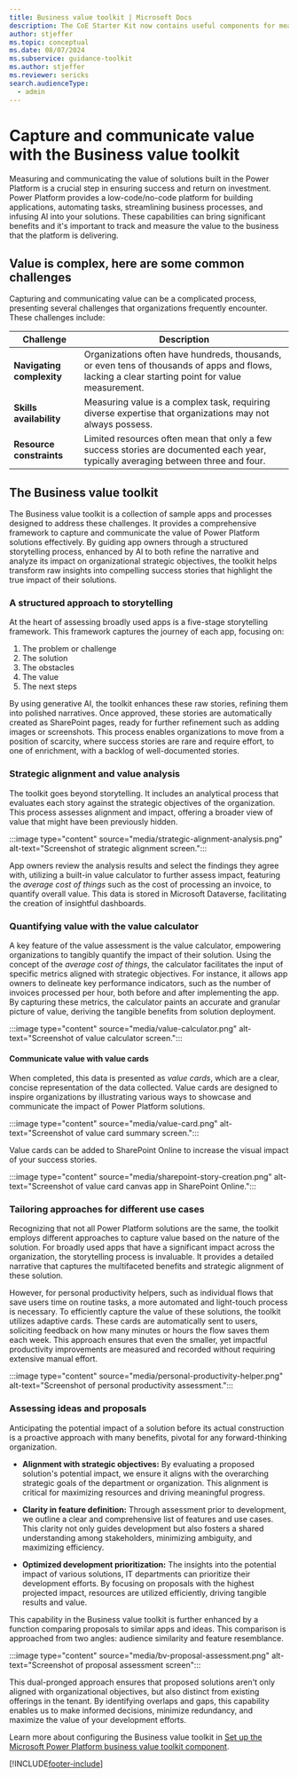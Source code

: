 ```yaml
---
title: Business value toolkit | Microsoft Docs
description: The CoE Starter Kit now contains useful components for measuring and communicating the value of Power Platform solutions.
author: stjeffer
ms.topic: conceptual
ms.date: 08/07/2024
ms.subservice: guidance-toolkit
ms.author: stjeffer
ms.reviewer: sericks
search.audienceType: 
  - admin
---
```


# Capture and communicate value with the Business value toolkit

Measuring and communicating the value of solutions built in the Power Platform is a crucial step in ensuring success and return on investment. Power Platform provides a low-code/no-code platform for building applications, automating tasks, streamlining business processes, and infusing AI into your solutions. These capabilities can bring significant benefits and it's important to track and measure the value to the business that the platform is delivering.

## Value is complex, here are some common challenges

Capturing and communicating value can be a complicated process, presenting several challenges that organizations frequently encounter. These challenges include:

| **Challenge**                           | **Description**                                                                                                         |
|------------------------------------------|-------------------------------------------------------------------------------------------------------------------------|
| **Navigating complexity**                | Organizations often have hundreds, thousands, or even tens of thousands of apps and flows, lacking a clear starting point for value measurement.  |
| **Skills availability**                  | Measuring value is a complex task, requiring diverse expertise that organizations may not always possess.                |
| **Resource constraints**                 | Limited resources often mean that only a few success stories are documented each year, typically averaging between three and four.     |

## The Business value toolkit

The Business value toolkit is a collection of sample apps and processes designed to address these challenges. It provides a comprehensive framework to capture and communicate the value of Power Platform solutions effectively. By guiding app owners through a structured storytelling process, enhanced by AI to both refine the narrative and analyze its impact on organizational strategic objectives, the toolkit helps transform raw insights into compelling success stories that highlight the true impact of their solutions.

### A structured approach to storytelling

At the heart of assessing broadly used apps is a five-stage storytelling framework. This framework captures the journey of each app, focusing on:

1. The problem or challenge
2. The solution
3. The obstacles
4. The value
5. The next steps

By using generative AI, the toolkit enhances these raw stories, refining them into polished narratives. Once approved, these stories are automatically created as SharePoint pages, ready for further refinement such as adding images or screenshots. This process enables organizations to move from a position of scarcity, where success stories are rare and require effort, to one of enrichment, with a backlog of well-documented stories.

### Strategic alignment and value analysis

The toolkit goes beyond storytelling. It includes an analytical process that evaluates each story against the strategic objectives of the organization. This process assesses alignment and impact, offering a broader view of value that might have been previously hidden.  

:::image type="content" source="media/strategic-alignment-analysis.png" alt-text="Screenshot of strategic alignment screen.":::

App owners review the analysis results and select the findings they agree with, utilizing a built-in value calculator to further assess impact, featuring the _average cost of things_ such as the cost of processing an invoice, to quantify overall value. This data is stored in Microsoft Dataverse, facilitating the creation of insightful dashboards.

### Quantifying value with the value calculator

A key feature of the value assessment is the value calculator, empowering organizations to tangibly quantify the impact of their solution. Using the concept of the _average cost of things_, the calculator facilitates the input of specific metrics aligned with strategic objectives. For instance, it allows app owners to delineate key performance indicators, such as the number of invoices processed per hour, both before and after implementing the app. By capturing these metrics, the calculator paints an accurate and granular picture of value, deriving the tangible benefits from solution deployment.

:::image type="content" source="media/value-calculator.png" alt-text="Screenshot of value calculator screen.":::

#### Communicate value with value cards

When completed, this data is presented as _value cards_, which are a clear, concise representation of the data collected. Value cards are designed to inspire organizations by illustrating various ways to showcase and communicate the impact of Power Platform solutions.

:::image type="content" source="media/value-card.png" alt-text="Screenshot of value card summary screen.":::

Value cards can be added to SharePoint Online to increase the visual impact of your success stories.

:::image type="content" source="media/sharepoint-story-creation.png" alt-text="Screenshot of value card canvas app in SharePoint Online.":::

### Tailoring approaches for different use cases

Recognizing that not all Power Platform solutions are the same, the toolkit employs different approaches to capture value based on the nature of the solution. For broadly used apps that have a significant impact across the organization, the storytelling process is invaluable. It provides a detailed narrative that captures the multifaceted benefits and strategic alignment of these solution.

However, for personal productivity helpers, such as individual flows that save users time on routine tasks, a more automated and light-touch process is necessary. To efficiently capture the value of these solutions, the toolkit utilizes adaptive cards. These cards are automatically sent to users, soliciting feedback on how many minutes or hours the flow saves them each week. This approach ensures that even the smaller, yet impactful productivity improvements are measured and recorded without requiring extensive manual effort.

:::image type="content" source="media/personal-productivity-helper.png" alt-text="Screenshot of personal productivity assessment.":::

### Assessing ideas and proposals

Anticipating the potential impact of a solution before its actual construction is a proactive approach with many benefits, pivotal for any forward-thinking organization.

- **Alignment with strategic objectives:** By evaluating a proposed solution's potential impact, we ensure it aligns with the overarching strategic goals of the department or organization. This alignment is critical for maximizing resources and driving meaningful progress.

- **Clarity in feature definition:** Through assessment prior to development, we outline a clear and comprehensive list of features and use cases. This clarity not only guides development but also fosters a shared understanding among stakeholders, minimizing ambiguity, and maximizing efficiency.

- **Optimized development prioritization:** The insights into the potential impact of various solutions, IT departments can prioritize their development efforts. By focusing on proposals with the highest projected impact, resources are utilized efficiently, driving tangible results and value.

This capability in the Business value toolkit is further enhanced by a function comparing proposals to similar apps and ideas. This comparison is approached from two angles: audience similarity and feature resemblance.

:::image type="content" source="media/bv-proposal-assessment.png" alt-text="Screenshot of proposal assessment screen":::

This dual-pronged approach ensures that proposed solutions aren't only aligned with organizational objectives, but also distinct from existing offerings in the tenant. By identifying overlaps and gaps, this capability enables us to make informed decisions, minimize redundancy, and maximize the value of your development efforts.

Learn more about configuring the Business value toolkit in [Set up the Microsoft Power Platform business value toolkit component](setup-business-value-toolkit.md).

[!INCLUDE[footer-include](../../includes/footer-banner.md)]
